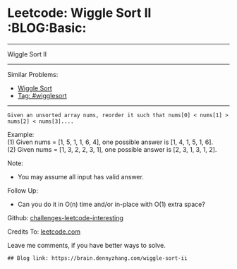 # Leetcode: Wiggle Sort II     :BLOG:Basic:


---

Wiggle Sort II  

---

Similar Problems:  
-   [Wiggle Sort](https://brain.dennyzhang.com/wiggle-sort)
-   [Tag: #wigglesort](https://brain.dennyzhang.com/tag/wigglesort)

---

    Given an unsorted array nums, reorder it such that nums[0] < nums[1] > nums[2] < nums[3]....

Example:  
(1) Given nums = [1, 5, 1, 1, 6, 4], one possible answer is [1, 4, 1, 5, 1, 6].  
(2) Given nums = [1, 3, 2, 2, 3, 1], one possible answer is [2, 3, 1, 3, 1, 2].  

Note:  
-   You may assume all input has valid answer.

Follow Up:  
-   Can you do it in O(n) time and/or in-place with O(1) extra space?

Github: [challenges-leetcode-interesting](https://github.com/DennyZhang/challenges-leetcode-interesting/tree/master/wiggle-sort-ii)  

Credits To: [leetcode.com](https://leetcode.com/problems/wiggle-sort-ii/description/)  

Leave me comments, if you have better ways to solve.  

    ## Blog link: https://brain.dennyzhang.com/wiggle-sort-ii